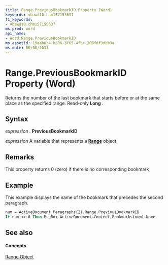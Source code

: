 ```yaml
---
title: Range.PreviousBookmarkID Property (Word)
keywords: vbawd10.chm157155637
f1_keywords:
- vbawd10.chm157155637
ms.prod: word
api_name:
- Word.Range.PreviousBookmarkID
ms.assetid: 19aab6c4-bc86-3f65-4fbc-206fdf3dbb3a
ms.date: 06/08/2017
---
```



# Range.PreviousBookmarkID Property (Word)

Returns the number of the last bookmark that starts before or at the same place as the specified range. Read-only  **Long** .


## Syntax

 _expression_ . **PreviousBookmarkID**

 _expression_ A variable that represents a **[Range](Word.Range.md)** object.


## Remarks

This property returns 0 (zero) if there is no corresponding bookmark


## Example

This example displays the name of the bookmark that precedes the second paragraph.


```vb
num = ActiveDocument.Paragraphs(2).Range.PreviousBookmarkID 
If num <> 0 Then MsgBox ActiveDocument.Content.Bookmarks(num).Name
```


## See also


#### Concepts


[Range Object](Word.Range.md)


